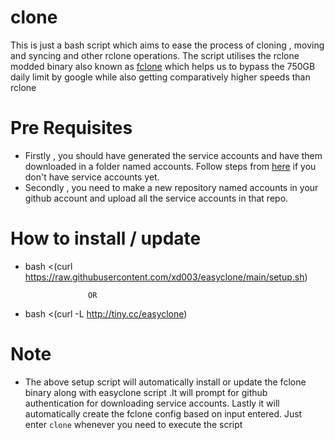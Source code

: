 # clone
This is just a bash script which aims to ease the process of cloning , moving and syncing and other rclone operations.
The script utilises the rclone modded binary also known as [fclone](https://github.com/mawaya/rclone) which helps us to bypass the 750GB daily limit by google while also getting comparatively higher speeds than rclone

# Pre Requisites
* Firstly , you should have generated the service accounts and have them downloaded in a folder named accounts. Follow steps from [here](https://github.com/smartass08/Service-Accounts-to-Google-groups/blob/master/README.md) if you don't have service accounts yet.
* Secondly , you need to make a new repository named accounts in your github account and upload all the service accounts in that repo.

# How to install / update
* bash <(curl https://raw.githubusercontent.com/xd003/easyclone/main/setup.sh)
 
                    OR

* bash <(curl -L http://tiny.cc/easyclone)

# Note
* The above setup script will automatically install or update the fclone binary along with easyclone script .It will prompt for github authentication for downloading service accounts. Lastly it will automatically create the fclone config based on input entered. Just enter ```clone``` whenever you need to execute the script
